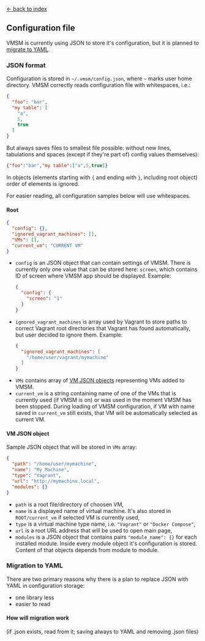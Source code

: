 [← back to index](../index.md)

## Configuration file
VMSM is currently using JSON to store it's configuration, but it is planned to [migrate to YAML](#migration-to-yaml).

### JSON format
Configuration is stored in `~/.vmsm/config.json`, where `~` marks user home directory. VMSM correctly reads configuration
file with whitespaces, i.e.:
```json
{
  "foo": "bar",
  "my table": [
    "a",
    5,
    true
  ]
}
```

But always saves files to smallest file possible: without new lines, tabulations and spaces (except if they're part of)
config values themselves):
```json
{"foo":"bar","my table":["a",5,true]}
```

In objects (elements starting with `{` and ending with `}`, including root object) order of elements is ignored.

For easier reading, all configuration samples below will use whitespaces.

#### Root
```json
{
  "config": {},
  "ignored_vagrant_machines": [],
  "VMs": [],
  "current_vm": "CURRENT VM"
}
```

* `config` is an JSON object that can contain settings of VMSM. There is currently only one value that can be stored here:
    `screen`, which contains ID of screen where VMSM app should be displayed. Example:
    ```json
    {
      "config": {
        "screen": "1"
      }
    }
    ```
* `ignored_vagrant_machines` is array used by Vagrant to store paths to correct Vagrant root directories that Vagrant
    has found automatically, but user decided to ignore them. Example:
    ```json
    {
      "ignored_vagrant_machines": [
        "/home/user/vagrant/mymachine"
      ]
    }
    ```
* `VMs` contains array of [VM JSON objects](#vm-json-object) representing VMs added to VMSM.
* `current_vm` is a string containing name of one of the VMs that is currently used (if VMSM is on) or was used in the
    moment VMSM has been stopped. During loading of VMSM configuration, if VM with name saved in `current_vm` still exists,
    that VM will be automatically selected as current VM.

#### VM JSON object

Sample JSON object that will be stored in `VMs` array:
```json
{
  "path": "/home/user/mymachine",
  "name": "My Machine",
  "type": "Vagrant",
  "url": "http://mymachine.local",
  "modules": {}
}
```
* `path` is a root file/directory of choosen VM,
* `name` is a displayed name of virtual machine. It's also stored in `ROOT/current_vm` if selected VM is currently used,
* `type` is a virtual machine type name, i.e. `"Vagrant"` or `"Docker Compose"`,
* `url` is a root URL address that will be used to open main page,
* `modules` is a JSON object that contains pairs `"module_name": {}` for each installed module. Inside every module
    object it's configuration is stored. Content of that objects depends from module to module.

### Migration to YAML

There are two primary reasons why there is a plan to replace JSON with YAML in configuration storage:
* one library less
* easier to read

#### How will migration work
(if .json exists, read from it; saving always to YAML and removing .json files)